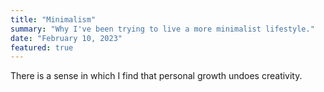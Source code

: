 ```yaml
---
title: "Minimalism"
summary: "Why I've been trying to live a more minimalist lifestyle."
date: "February 10, 2023"
featured: true
---
```


There is a sense in which I find that personal growth undoes creativity.
